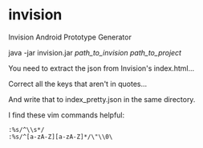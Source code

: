 # invision
Invision Android Prototype Generator

java -jar invision.jar _path_to_invision_ _path_to_project_

You need to extract the json from Invision's index.html...
    
Correct all the keys that aren't in quotes...
    
And write that to index_pretty.json in the same directory.
    
I find these vim commands helpful:
    
    :%s/^\\s*/
    :%s/^[a-zA-Z][a-zA-Z]*/\"\\0\
